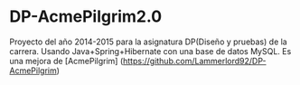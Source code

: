 # DP-AcmePilgrim2.0
Proyecto del año 2014-2015 para la asignatura DP(Diseño y pruebas) de la carrera. Usando Java+Spring+Hibernate con una base de datos MySQL. Es una mejora de [AcmePilgrim] (https://github.com/Lammerlord92/DP-AcmePilgrim)
